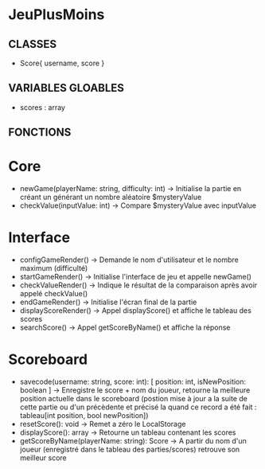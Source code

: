 # JeuPlusMoins

## CLASSES

- Score{ username, score }


## VARIABLES GLOABLES

- scores : array<Score>


## FONCTIONS

# Core
- newGame(playerName: string, difficulty: int) -> Initialise la partie en créant un générant un nombre aléatoire $mysteryValue
- checkValue(inputValue: int) -> Compare $mysteryValue avec inputValue

# Interface
- configGameRender() -> Demande le nom d'utilisateur et le nombre maximum (difficulté)
- startGameRender() -> Initialise l'interface de jeu et appelle newGame()
- checkValueRender() -> Indique le résultat de la comparaison après avoir appelé checkValue()
- endGameRender() -> Initialise l'écran final de la partie
- displayScoreRender() -> Appel displayScore() et affiche le tableau des scores 
- searchScore() -> Appel getScoreByName() et affiche la réponse

# Scoreboard
- savecode(username: string, score: int): [ position: int, isNewPosition: boolean ] -> Enregistre le score + nom du joueur, retourne la meilleure position actuelle dans le scoreboard (postion mise à jour a la suite de cette partie ou d'un précèdente et précisé la quand ce record a été fait : tableau[int position, bool newPosition])
- resetScore(): void -> Remet a zéro le LocalStorage
- displayScore(): array<Score> -> Retourne un tableau contenant les scores
- getScoreByName(playerName: string): Score -> A partir du nom d'un joueur (enregistré dans le tableau des parties/scores) retrouve son meilleur score